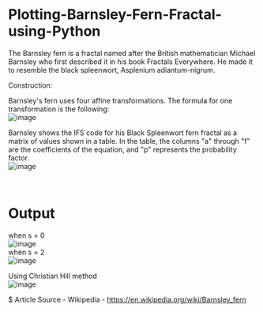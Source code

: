 # Plotting-Barnsley-Fern-Fractal-using-Python

The Barnsley fern is a fractal named after the British mathematician Michael Barnsley who first described it in his book Fractals Everywhere. He made it to resemble the black spleenwort, Asplenium adiantum-nigrum. 

Construction: 

Barnsley's fern uses four affine transformations. The formula for one transformation is the following: 
<br>
![image](https://user-images.githubusercontent.com/81099796/139587599-d9520086-7a93-4e24-a361-a5f20dd310b4.png) 

Barnsley shows the IFS code for his Black Spleenwort fern fractal as a matrix of values shown in a table. In the table, the columns "a" through "f" are the coefficients of the equation, and "p" represents the probability factor. 
<br>
![image](https://user-images.githubusercontent.com/81099796/139587627-fe225560-f875-4ce3-a93b-f7376d270cc1.png) 

<br>

# Output
when s = 0
<br>
![image](https://user-images.githubusercontent.com/81099796/139589567-2795ca27-fcfa-4895-96ef-3e0899d68f79.png)
<br>
when s = 2
<br>
![image](https://user-images.githubusercontent.com/81099796/139589592-b0d04fb8-6362-4783-984c-8341550e960b.png)

Using Christian Hill method
<br>
![image](https://user-images.githubusercontent.com/81099796/139589626-91a51b95-63f6-42df-ab2e-416c12575cbd.png)


$ Article Source - Wikipedia - https://en.wikipedia.org/wiki/Barnsley_fern
